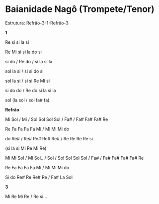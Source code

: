 # **Baianidade Nagô (Trompete/Tenor)**

Estrutura: Refrão-3-1-Refrão-3

**1**

Re si si la si

Re Mi si si la do si

si do / Re do / si la si la

sol la si / si si do si

sol la si / si si Re Mi si

si do do / Re do si la si la

sol (la sol / sol fa# fa)

**Refrão**

Mi Sol / Mi / Sol Sol Sol Sol / Fa# / Fa# Fa# Fa# Re

Re Fa Fa Fa Fa Mi / Mi Mi Mi do

do Re# / Re# Re# Re# Re# / Re Re Re Re si

(si la si Mi Re Mi Re)

Mi Mi Sol / Mi Sol.. / Sol / Sol Sol Sol Sol / Fa# / Fa# Fa# Fa# Fa# Re

Re Fa Fa Fa Fa Mi / Mi Mi Mi do

Si do Re# Re Re# Re / Fa# La Sol

**3**

Mi Re Mi Re / Re si...